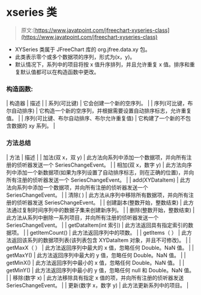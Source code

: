 # xseries 类

> 原文:[https://www.javatpoint.com/jfreechart-xyseries-class](https://www.javatpoint.com/jfreechart-xyseries-class)

*   XYSeries 类属于 JFreeChart 库的 org.jfree.data.xy 包。
*   此类表示零个或多个数据项的序列，形式为(x，y)。
*   默认情况下，系列中的项目将按 x 值升序排列，并且允许重复 x 值。排序和重复默认值都可以在构造函数中更改。

### 构造函数:

| 构造器 | 描述 |
| 系列(可比键) | 它会创建一个新的空序列。 |
| 序列(可比键，布尔自动排序) | 它构造一个新的空序列，并根据需要设置自动排序标志，允许重复值。 |
| 序列(可比键、布尔自动排序、布尔允许重复值) | 它构建了一个新的不包含数据的 xy 系列。 |

### 方法总结

| 方法 | 描述 |
| 加法(双 x，双 y) | 此方法向系列中添加一个数据项，并向所有注册的侦听器发送一个 SeriesChangeEvent。 |
| 相加(双 x，数字 y) | 此方法向序列中添加一个新数据项(如果为序列设置了自动排序标志，则在正确的位置)，并向所有注册的侦听器发送一个 SeriesChangeEvent。 |
| add(XYDataItem) | 此方法向系列中添加一个数据项，并向所有注册的侦听器发送一个 SeriesChangeEvent。 |
| 清除( ) | 此方法从序列中移除所有数据项，并向所有注册的侦听器发送 SeriesChangeEvent。 |
| 创建副本(整数开始，整数结束) | 此方法通过复制时间序列中的数据子集来创建新序列。 |
| 删除(整数开始，整数结束) | 此方法从系列中删除一系列项目，并向所有注册的侦听器发送一个 SeriesChangeEvent。 |
| getDataItem(int 索引) | 此方法返回具有指定索引的数据项。 |
| getItemCount() | 此方法返回序列中的项数。 |
| getItems（ ） | 此方法返回该系列的数据项列表(该列表包含 XYDataItem 对象，并且不可修改)。 |
| getMaxX（ ） | 此方法返回序列中最大的 x 值，忽略任何 Double。NaN 值。 |
| getMaxY() | 此方法返回序列中最大的 y 值，忽略任何 Double。NaN 值。 |
| getMinX() | 此方法返回序列中最小的 x 值，忽略任何 Double。NaN 值。 |
| getMinY() | 此方法返回序列中最小的 y 值，忽略任何 null 和 Double。NaN 值。 |
| 移除(数字 x) | 此方法移除具有指定 x 值的项，并向所有注册的侦听器发送 SeriesChangeEvent。 |
| 更新(数字 x，数字 y) | 此方法更新系列中的项目。 |